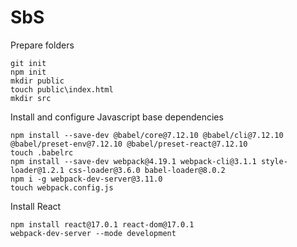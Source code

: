 # SbS
Prepare folders
~~~
git init
npm init
mkdir public
touch public\index.html
mkdir src
~~~

Install and configure Javascript base dependencies
~~~
npm install --save-dev @babel/core@7.12.10 @babel/cli@7.12.10 @babel/preset-env@7.12.10 @babel/preset-react@7.12.10
touch .babelrc
npm install --save-dev webpack@4.19.1 webpack-cli@3.1.1 style-loader@1.2.1 css-loader@3.6.0 babel-loader@8.0.2
npm i -g webpack-dev-server@3.11.0
touch webpack.config.js
~~~

Install React
~~~
npm install react@17.0.1 react-dom@17.0.1
webpack-dev-server --mode development
~~~